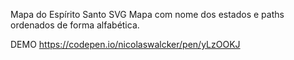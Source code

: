 Mapa do Espírito Santo SVG
Mapa com nome dos estados e paths ordenados de forma alfabética.

DEMO
https://codepen.io/nicolaswalcker/pen/yLzOOKJ
